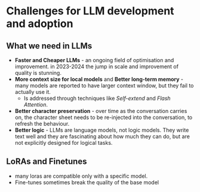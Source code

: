 # Challenges for LLM development and adoption

## What we need in LLMs
* **Faster and Cheaper LLMs** - an ongoing field of optimisation and improvement. in 2023-2024 the jump in scale and improvement of quality is stunning.
* **More context size for local models** and **Better long-term memory** - many models are reported to have larger context window, but they fail to actually use it.
    * Is addressed through techniques like *Self-extend* and *Flash Attention*.
* **Better character preservation** - over time as the conversation carries on, the character sheet needs to be re-injected into the conversation, to refresh the behaviour.
* **Better logic** - LLMs are language models, not logic models. They write text well and they are fascinating about how much they can do, but are not explicitly designed for logical tasks.

## LoRAs and Finetunes
* many loras are compatible only with a specific model.
* Fine-tunes sometimes break the quality of the base model
